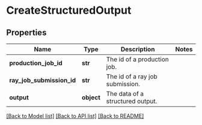 # CreateStructuredOutput

## Properties
Name | Type | Description | Notes
------------ | ------------- | ------------- | -------------
**production_job_id** | **str** | The id of a production job.  | 
**ray_job_submission_id** | **str** | The id of a ray job submission.  | 
**output** | **object** | The data of a structured output. | 

[[Back to Model list]](../README.md#documentation-for-models) [[Back to API list]](../README.md#documentation-for-api-endpoints) [[Back to README]](../README.md)


